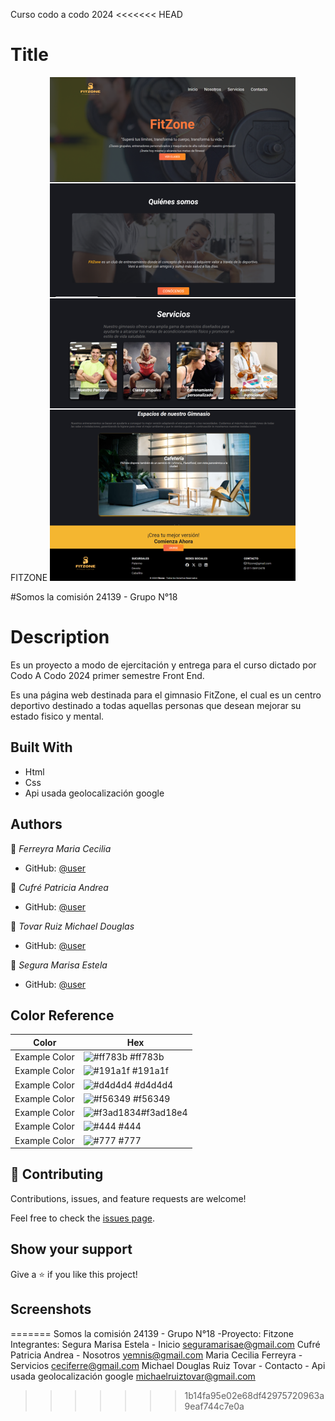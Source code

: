 Curso codo a codo 2024
<<<<<<< HEAD
# Title

FITZONE 
![alt text](image-1.png)

#Somos la comisión 24139 - Grupo N°18 

# Description

Es un proyecto a modo de ejercitación y entrega para el curso dictado por  Codo A Codo 2024 primer semestre Front End.

Es una página web destinada para el gimnasio FitZone, el cual es un centro deportivo destinado a todas aquellas personas que desean mejorar su estado fisico y mental.


## Built With

- Html
- Css
- Api usada geolocalización google


## Authors

👤 *Ferreyra Maria Cecilia*

- GitHub: [@user](https://github.com/MCeciliaF)

👤 *Cufré Patricia Andrea*

- GitHub: [@user](https://github.com/Patrycufre)

👤 *Tovar Ruiz Michael Douglas*

- GitHub: [@user](https://github.com/MichaelRuizT)

👤 *Segura Marisa Estela*

- GitHub: [@user](https://github.com/Marisa-S)

## Color Reference

| Color             | Hex                                                                |
| ----------------- | ------------------------------------------------------------------ |
| Example Color | ![#ff783b](https://via.placeholder.com/10/ff783b?text=+) #ff783b|
| Example Color | ![#191a1f](https://via.placeholder.com/10/191a1f?text=+) #191a1f |
| Example Color | ![#d4d4d4](https://via.placeholder.com/10/d4d4d4a?text=+) #d4d4d4 |
| Example Color | ![#f56349](https://via.placeholder.com/10/f56349?text=+) #f56349 |
| Example Color | ![#f3ad1834](https://via.placeholder.com/10/f3ad18e4?text=+)#f3ad18e4 |
| Example Color | ![#444](https://via.placeholder.com/10/444?text=+) #444 |
| Example Color | ![#777](https://via.placeholder.com/10/777?text=+) #777 |


## 🤝 Contributing

Contributions, issues, and feature requests are welcome!

Feel free to check the [issues page](https://github.com/use/repository/issues).

## Show your support

Give a ⭐️ if you like this project!

## Screenshots

=======
Somos la comisión 24139 - Grupo N°18 -Proyecto: Fitzone 
Integrantes:
Segura Marisa Estela - Inicio
seguramarisae@gmail.com
Cufré Patricia Andrea  - Nosotros
yemnis@gmail.com
Maria Cecilia Ferreyra - Servicios
ceciferre@gmail.com
Michael Douglas Ruiz Tovar - Contacto  - Api usada geolocalización google
michaelruiztovar@gmail.com
>>>>>>> 1b14fa95e02e68df42975720963a9eaf744c7e0a



